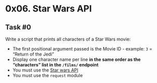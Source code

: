<h1 class="gap">0x06. Star Wars API</h1>

<h2>Task #0</h2>

<p>Write a script that prints all characters of a Star Wars movie:</p>

<ul>
<li>The first positional argument passed is the Movie ID - example: <code>3</code> = &ldquo;Return of the Jedi&rdquo; </li>
<li>Display one character name per line <strong>in the same order as the &ldquo;characters&rdquo; list in the <code>/films/</code> endpoint</strong></li>
<li>You must use the <a href="/rltoken/gOFjTqtp8L2xueAR74gqUw" title="Star wars API" target="_blank">Star wars API</a></li>
<li>You must use the <code>request</code> module</li>
</ul>
